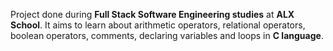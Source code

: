 Project done during **Full Stack Software Engineering studies** at **ALX School**. It aims to learn about arithmetic operators, relational operators, boolean operators, comments, declaring variables and loops in **C language**.
